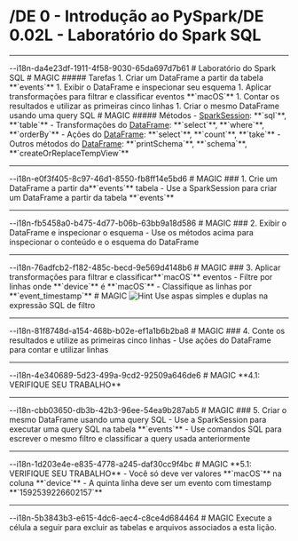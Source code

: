 # /DE 0 - Introdução ao PySpark/DE 0.02L - Laboratório do Spark SQL
<hr>--i18n-da4e23df-1911-4f58-9030-65da697d7b61
# Laboratório do Spark SQL
# MAGIC
##### Tarefas
1. Criar um DataFrame a partir da tabela **`events`**
1. Exibir o DataFrame e inspecionar seu esquema
1. Aplicar transformações para filtrar e classificar eventos **`macOS`**
1. Contar os resultados e utilizar as primeiras cinco linhas
1. Criar o mesmo DataFrame usando uma query SQL
# MAGIC
##### Métodos
- <a href="https://spark.apache.org/docs/latest/api/python/reference/pyspark.sql/spark_session.html" target="_blank">SparkSession</a>: **`sql`**, **`table`**
- Transformações do <a href="https://spark.apache.org/docs/latest/api/python/reference/pyspark.sql/dataframe.html" target="_blank">DataFrame</a>: **`select`**, **`where`**, **`orderBy`**
- Ações do <a href="https://spark.apache.org/docs/latest/api/python/reference/api/pyspark.sql.DataFrame.html" target="_blank">DataFrame</a>: **`select`**, **`count`**, **`take`**
- Outros métodos do <a href="https://spark.apache.org/docs/latest/api/python/reference/pyspark.sql/dataframe.html" target="_blank">DataFrame</a>: **`printSchema`**, **`schema`**, **`createOrReplaceTempView`**

<hr>--i18n-e0f3f405-8c97-46d1-8550-fb8ff14e5bd6
# MAGIC
### 1. Crie um DataFrame a partir da**`events`** tabela
- Use a SparkSession para criar um DataFrame a partir da tabela **`events`**

<hr>--i18n-fb5458a0-b475-4d77-b06b-63bb9a18d586
# MAGIC
### 2. Exibir o DataFrame e inspecionar o esquema
- Use os métodos acima para inspecionar o conteúdo e o esquema do DataFrame

<hr>--i18n-76adfcb2-f182-485c-becd-9e569d4148b6
# MAGIC
### 3. Aplicar transformações para filtrar e classificar**`macOS`** eventos
- Filtre por linhas onde **`device`** é **`macOS`**
- Classifique as linhas por **`event_timestamp`**
# MAGIC
<img src="https://files.training.databricks.com/images/icon_hint_32.png" alt="Hint"> Use aspas simples e duplas na expressão SQL de filtro

<hr>--i18n-81f8748d-a154-468b-b02e-ef1a1b6b2ba8
# MAGIC
### 4. Conte os resultados e utilize as primeiras cinco linhas
- Use ações do DataFrame para contar e utilizar linhas

<hr>--i18n-4e340689-5d23-499a-9cd2-92509a646de6
# MAGIC
**4.1: VERIFIQUE SEU TRABALHO**

<hr>--i18n-cbb03650-db3b-42b3-96ee-54ea9b287ab5
# MAGIC
### 5. Criar o mesmo DataFrame usando uma query SQL
- Use a SparkSession para executar uma query SQL na tabela **`events`**
- Use comandos SQL para escrever o mesmo filtro e classificar a query usada anteriormente

<hr>--i18n-1d203e4e-e835-4778-a245-daf30cc9f4bc
# MAGIC
**5.1: VERIFIQUE SEU TRABALHO**
- Você só deve ver valores **`macOS`** na coluna **`device`**
- A quinta linha deve ser um evento com timestamp **`1592539226602157`**

<hr>--i18n-5b3843b3-e615-4dc6-aec4-c8ce4d684464
# MAGIC
Execute a célula a seguir para excluir as tabelas e arquivos associados a esta lição.

